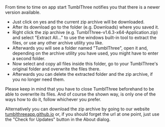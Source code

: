 From time to time on app start TumblThree notifies you that there is a newer version available.

* Just click on yes and the current zip archive will be downloaded.
* After its download go to the folder (e.g. Downloads) where you saved it.
* Right click the zip archive (e.g. TumblThree-v1.6.3-x64-Application.zip) and select "Extract All..." to use the windows built-in tool to extract the files, or use any other archive utility you like.
* Afterwards you will see a folder named "TumblThree", open it and, depending on the archive utility you have used, you might have to enter a second folder.
* Now select and copy all files inside this folder, go to your TumblThree's original folder and overwrite the files there.
* Afterwards you can delete the extracted folder and the zip archive, if you no longer need them.

Please keep in mind that you have to close TumblThree beforehand to be able to overwrite its files. And of course the shown way, is only one of the ways how to do it, follow whichever you prefer.

Alternatively you can download the zip archive by going to our website [tumblthreeapp.github.io](https://tumblthreeapp.github.io) or, if you should forget the url at one point, just use the "Check for Updates" button in the About dialog.
